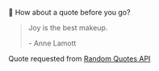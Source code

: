 📣 How about a quote before you go?

> Joy is the best makeup.
>
> <p>- Anne Lamott</p>

Quote requested from [Random Quotes API](https://github.com/lukePeavey/quotable)
